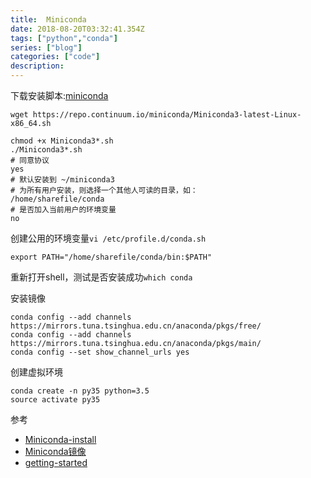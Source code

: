 ```yaml
---
title:  Miniconda
date: 2018-08-20T03:32:41.354Z
tags: ["python","conda"]
series: ["blog"]
categories: ["code"]
description:
---
```


下载安装脚本:[miniconda](https://conda.io/miniconda.html)
```shell
wget https://repo.continuum.io/miniconda/Miniconda3-latest-Linux-x86_64.sh

chmod +x Miniconda3*.sh
./Miniconda3*.sh
# 同意协议
yes
# 默认安装到 ~/miniconda3
# 为所有用户安装，则选择一个其他人可读的目录，如：
/home/sharefile/conda
# 是否加入当前用户的环境变量
no
```

创建公用的环境变量`vi /etc/profile.d/conda.sh`
```shell
export PATH="/home/sharefile/conda/bin:$PATH"
```

重新打开shell，测试是否安装成功`which conda`

安装镜像
```shell
conda config --add channels https://mirrors.tuna.tsinghua.edu.cn/anaconda/pkgs/free/
conda config --add channels https://mirrors.tuna.tsinghua.edu.cn/anaconda/pkgs/main/
conda config --set show_channel_urls yes
```

创建虚拟环境
```shell
conda create -n py35 python=3.5
source activate py35
```


参考

- [Miniconda-install](https://conda.io/docs/user-guide/install/linux.html)
- [Miniconda镜像](https://mirrors.tuna.tsinghua.edu.cn/help/anaconda/)
- [getting-started](https://conda.io/docs/user-guide/getting-started.html)